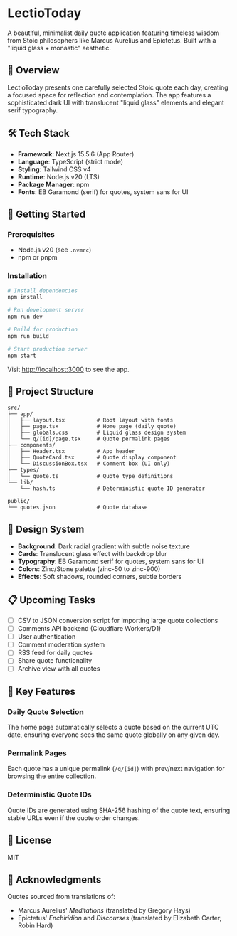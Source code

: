 # LectioToday

A beautiful, minimalist daily quote application featuring timeless wisdom from Stoic philosophers like Marcus Aurelius and Epictetus. Built with a "liquid glass + monastic" aesthetic.

## 🎯 Overview

LectioToday presents one carefully selected Stoic quote each day, creating a focused space for reflection and contemplation. The app features a sophisticated dark UI with translucent "liquid glass" elements and elegant serif typography.

## 🛠️ Tech Stack

- **Framework**: Next.js 15.5.6 (App Router)
- **Language**: TypeScript (strict mode)
- **Styling**: Tailwind CSS v4
- **Runtime**: Node.js v20 (LTS)
- **Package Manager**: npm
- **Fonts**: EB Garamond (serif) for quotes, system sans for UI

## 🚀 Getting Started

### Prerequisites

- Node.js v20 (see `.nvmrc`)
- npm or pnpm

### Installation

```bash
# Install dependencies
npm install

# Run development server
npm run dev

# Build for production
npm run build

# Start production server
npm start
```

Visit [http://localhost:3000](http://localhost:3000) to see the app.

## 📁 Project Structure

```
src/
├── app/
│   ├── layout.tsx          # Root layout with fonts
│   ├── page.tsx            # Home page (daily quote)
│   ├── globals.css         # Liquid glass design system
│   └── q/[id]/page.tsx     # Quote permalink pages
├── components/
│   ├── Header.tsx          # App header
│   ├── QuoteCard.tsx       # Quote display component
│   └── DiscussionBox.tsx   # Comment box (UI only)
├── types/
│   └── quote.ts            # Quote type definitions
└── lib/
    └── hash.ts             # Deterministic quote ID generator

public/
└── quotes.json             # Quote database
```

## 🎨 Design System

- **Background**: Dark radial gradient with subtle noise texture
- **Cards**: Translucent glass effect with backdrop blur
- **Typography**: EB Garamond serif for quotes, system sans for UI
- **Colors**: Zinc/Stone palette (zinc-50 to zinc-900)
- **Effects**: Soft shadows, rounded corners, subtle borders

## 📋 Upcoming Tasks

- [ ] CSV to JSON conversion script for importing large quote collections
- [ ] Comments API backend (Cloudflare Workers/D1)
- [ ] User authentication
- [ ] Comment moderation system
- [ ] RSS feed for daily quotes
- [ ] Share quote functionality
- [ ] Archive view with all quotes

## 🔧 Key Features

### Daily Quote Selection
The home page automatically selects a quote based on the current UTC date, ensuring everyone sees the same quote globally on any given day.

### Permalink Pages
Each quote has a unique permalink (`/q/[id]`) with prev/next navigation for browsing the entire collection.

### Deterministic Quote IDs
Quote IDs are generated using SHA-256 hashing of the quote text, ensuring stable URLs even if the quote order changes.

## 📝 License

MIT

## 🙏 Acknowledgments

Quotes sourced from translations of:
- Marcus Aurelius' *Meditations* (translated by Gregory Hays)
- Epictetus' *Enchiridion* and *Discourses* (translated by Elizabeth Carter, Robin Hard)
